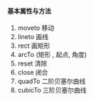 #### 基本属性与方法

1. moveto 移动
2. lineto 画线
3. rect 画矩形
4. arcTo (矩形 , 起点,  角度)
5. reset  清除
6. close  闭合
7. quadTo  二阶贝塞尔曲线
8. cubicTo  三阶贝塞尔曲线